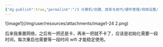 ```yaml
---
{"dg-publish":true,"permalink":"/3 计算机/创建、效率与技巧/硬件管理/网络设置/wifi网络时好时坏，疑难解答不能用/","title":"wifi网络时好时坏，疑难解答不能用"}
---
```



![image1](/img/user/resources/attachments/image1-24 2.png)

后来我重置网络，之后有一把还是卡，再来一把就不卡了，应该是初始化需要一段时间，每次重启也需要等一段时间 wifi 才能稳定使用。